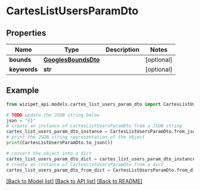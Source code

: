 # CartesListUsersParamDto


## Properties

Name | Type | Description | Notes
------------ | ------------- | ------------- | -------------
**bounds** | [**GooglesBoundsDto**](GooglesBoundsDto.md) |  | [optional] 
**keywords** | **str** |  | [optional] 

## Example

```python
from wizipet_api.models.cartes_list_users_param_dto import CartesListUsersParamDto

# TODO update the JSON string below
json = "{}"
# create an instance of CartesListUsersParamDto from a JSON string
cartes_list_users_param_dto_instance = CartesListUsersParamDto.from_json(json)
# print the JSON string representation of the object
print(CartesListUsersParamDto.to_json())

# convert the object into a dict
cartes_list_users_param_dto_dict = cartes_list_users_param_dto_instance.to_dict()
# create an instance of CartesListUsersParamDto from a dict
cartes_list_users_param_dto_from_dict = CartesListUsersParamDto.from_dict(cartes_list_users_param_dto_dict)
```
[[Back to Model list]](../README.md#documentation-for-models) [[Back to API list]](../README.md#documentation-for-api-endpoints) [[Back to README]](../README.md)


